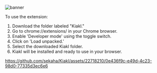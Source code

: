 ![banner](https://github.com/sekaha/Kiakl/assets/22718210/a03f49bf-8d3b-40e5-96c0-99b6b8bfdfeb)

To use the extension:
1. Download the folder labeled "Kiakl."
1. Go to chrome://extensions/ in your Chrome browser.
1. Enable 'Developer mode' using the toggle switch.
1. Click on 'Load unpacked.'
1. Select the downloaded Kiakl folder.
1. Kiakl will be installed and ready to use in your browser.

https://github.com/sekaha/Kiakl/assets/22718210/0e436f9c-e49d-4c23-98d0-77335d3ec6e6
